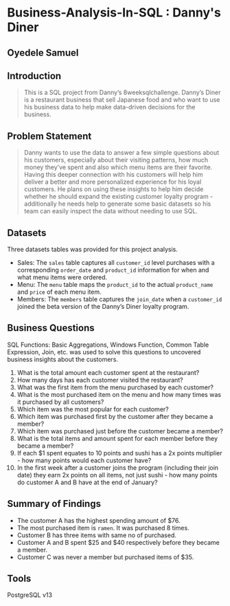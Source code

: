 # Business-Analysis-In-SQL : Danny's Diner

## Oyedele Samuel

## Introduction

> This is a SQL project from Danny’s 8weeksqlchallenge. Danny’s Diner is a restaurant business that sell Japanese food and who want to use his business data to help make data-driven decisions for the business.

## Problem Statement

> Danny wants to use the data to answer a few simple questions about his customers, especially about their visiting patterns, how much money they’ve spent and also which menu items are their favorite. Having this deeper connection with his customers will help him deliver a better and more personalized experience for his loyal customers.
> He plans on using these insights to help him decide whether he should expand the existing customer loyalty program - additionally he needs help to generate some basic datasets so his team can easily inspect the data without needing to use SQL.

## Datasets
Three datasets tables was provided for this project analysis.
- Sales: The `sales` table captures all `customer_id` level purchases with a corresponding `order_date` and `product_id` information for when and what menu items were ordered.
- Menu: The `menu` table maps the `product_id` to the actual `product_name` and `price` of each menu item.
- Members: The `members` table captures the `join_date` when a `customer_id` joined the beta version of the Danny’s Diner loyalty program.

## Business Questions
SQL Functions: Basic Aggregations, Windows Function, Common Table Expression, Join, etc. was used to solve this questions to uncovered business insights about the customers.
1.	What is the total amount each customer spent at the restaurant?
2.	How many days has each customer visited the restaurant?
3.	What was the first item from the menu purchased by each customer?
4.	What is the most purchased item on the menu and how many times was it purchased by all customers?
5.	Which item was the most popular for each customer?
6.	Which item was purchased first by the customer after they became a member?
7.	Which item was purchased just before the customer became a member?
8.	What is the total items and amount spent for each member before they became a member?
9.	If each $1 spent equates to 10 points and sushi has a 2x points multiplier - how many points would each customer have?
10.	In the first week after a customer joins the program (including their join date) they earn 2x points on all items, not just sushi - how many points do customer A and B have at the end of January?

## Summary of Findings
- The customer A has the highest spending amount of $76.
- The most purchased item is `ramen`. It was purchased 8 times.
- Customer B has three items with same no of purchased.
- Customer A and B spent $25 and $40 respectively before they became a member.
- Customer C was never a member but purchased items of $35.

## Tools
PostgreSQL v13 
